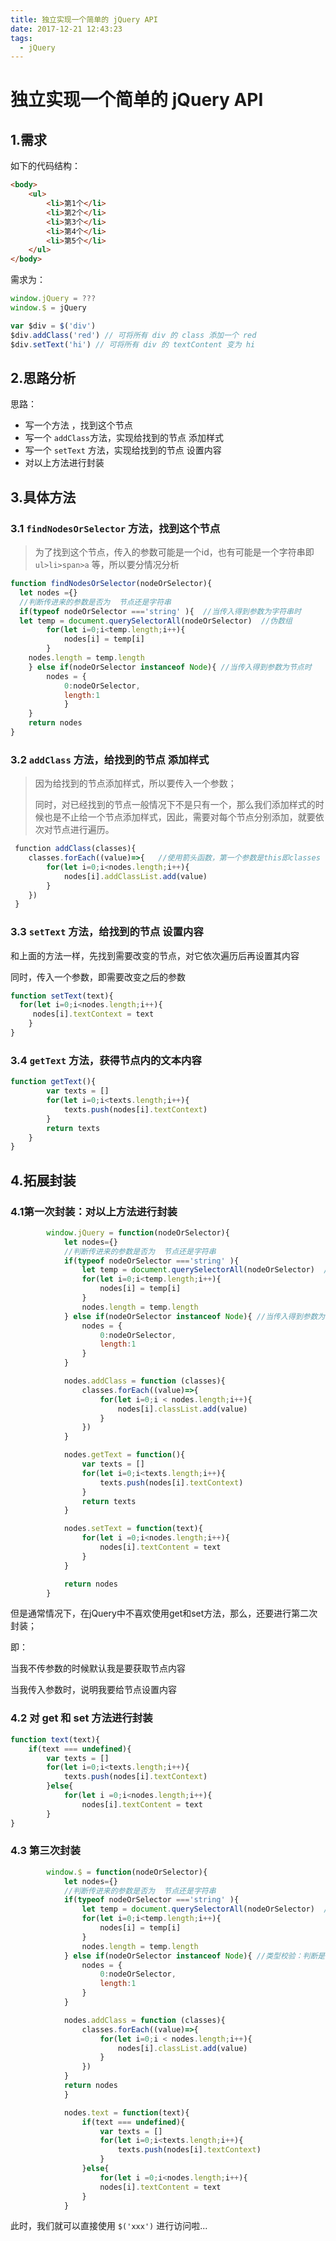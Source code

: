 ```yaml
---
title: 独立实现一个简单的 jQuery API
date: 2017-12-21 12:43:23
tags: 
  - jQuery
---
```


# 独立实现一个简单的 jQuery API

## 1.需求

 如下的代码结构：

```html
<body>
	<ul>
		<li>第1个</li>
		<li>第2个</li>
		<li>第3个</li>
		<li>第4个</li>
		<li>第5个</li>
	</ul>
</body>
```



需求为：

```javascript
window.jQuery = ???
window.$ = jQuery

var $div = $('div')
$div.addClass('red') // 可将所有 div 的 class 添加一个 red
$div.setText('hi') // 可将所有 div 的 textContent 变为 hi
```



## 2.思路分析

思路：

- 写一个方法 ，找到这个节点
- 写一个 `addClass`方法，实现给找到的节点 添加样式
- 写一个 `setText` 方法，实现给找到的节点 设置内容
- 对以上方法进行封装

## 3.具体方法

### 3.1 `findNodesOrSelector` 方法，找到这个节点

>为了找到这个节点，传入的参数可能是一个id，也有可能是一个字符串即 `ul>li>span>a` 等，所以要分情况分析

```javascript
function findNodesOrSelector(nodeOrSelector){
  let nodes ={}
  //判断传进来的参数是否为  节点还是字符串
  if(typeof nodeOrSelector ==='string' ){  //当传入得到参数为字符串时
  let temp = document.querySelectorAll(nodeOrSelector)  //伪数组
		for(let i=0;i<temp.length;i++){
			nodes[i] = temp[i]
		}
	nodes.length = temp.length
	} else if(nodeOrSelector instanceof Node){ //当传入得到参数为节点时
		nodes = {
			0:nodeOrSelector,
			length:1
			}
	}
	return nodes
}
```

### 3.2 `addClass` 方法，给找到的节点 添加样式

> 因为给找到的节点添加样式，所以要传入一个参数；
>
> 同时，对已经找到的节点一般情况下不是只有一个，那么我们添加样式的时候也是不止给一个节点添加样式，因此，需要对每个节点分别添加，就要依次对节点进行遍历。

```javascript
 function addClass(classes){  
 	classes.forEach((value)=>{   //使用箭头函数，第一个参数是this即classes
    	for(let i=0;i<nodes.length;i++){     
        	nodes[i].addClassList.add(value)	
        }
    })  
 }
```

### 3.3 `setText` 方法，给找到的节点 设置内容

和上面的方法一样，先找到需要改变的节点，对它依次遍历后再设置其内容

同时，传入一个参数，即需要改变之后的参数

```javascript
function setText(text){
  for(let i=0;i<nodes.length;i++){
 	 nodes[i].textContext = text
	}
}
```

### 3.4 `getText` 方法，获得节点内的文本内容 

```javascript
function getText(){
		var texts = []
		for(let i=0;i<texts.length;i++){
			texts.push(nodes[i].textContext)
		}
		return texts
	}
}
```





## 4.拓展封装

### 4.1第一次封装：对以上方法进行封装

```javascript
		window.jQuery = function(nodeOrSelector){
			let nodes={}
			//判断传进来的参数是否为  节点还是字符串
			if(typeof nodeOrSelector ==='string' ){
				let temp = document.querySelectorAll(nodeOrSelector)  //伪数组
				for(let i=0;i<temp.length;i++){
					nodes[i] = temp[i]
				}
				nodes.length = temp.length
			} else if(nodeOrSelector instanceof Node){ //当传入得到参数为节点时
				nodes = {
					0:nodeOrSelector,
					length:1
				}
			}

			nodes.addClass = function (classes){
				classes.forEach((value)=>{
					for(let i=0;i < nodes.length;i++){
						nodes[i].classList.add(value)
					}
				})
			}

			nodes.getText = function(){
				var texts = []
				for(let i=0;i<texts.length;i++){
					texts.push(nodes[i].textContext)
				}
				return texts
			}

			nodes.setText = function(text){
				for(let i =0;i<nodes.length;i++){
					nodes[i].textContent = text
				}
			}

			return nodes
		}
```

但是通常情况下，在jQuery中不喜欢使用get和set方法，那么，还要进行第二次封装；

即：

当我不传参数的时候默认我是要获取节点内容

当我传入参数时，说明我要给节点设置内容

### 4.2 对 get 和 set 方法进行封装

```javascript
function text(text){
	if(text === undefined){
		var texts = []
		for(let i=0;i<texts.length;i++){
			texts.push(nodes[i].textContext)
		}else{
			for(let i =0;i<nodes.length;i++){
				nodes[i].textContent = text
		}
}

```

### 4.3 第三次封装

```javascript
		window.$ = function(nodeOrSelector){
			let nodes={}
			//判断传进来的参数是否为  节点还是字符串
			if(typeof nodeOrSelector ==='string' ){
				let temp = document.querySelectorAll(nodeOrSelector)  //伪数组
				for(let i=0;i<temp.length;i++){
					nodes[i] = temp[i]
				}
				nodes.length = temp.length
			} else if(nodeOrSelector instanceof Node){ //类型校验：判断是否为节点
				nodes = {
					0:nodeOrSelector,
					length:1
				}
			}

			nodes.addClass = function (classes){
				classes.forEach((value)=>{
					for(let i=0;i < nodes.length;i++){
						nodes[i].classList.add(value)
					}
				})
			}
			return nodes
			}

			nodes.text = function(text){
				if(text === undefined){
					var texts = []
					for(let i=0;i<texts.length;i++){
						texts.push(nodes[i].textContext)
					}
				}else{
					for(let i =0;i<nodes.length;i++){
					nodes[i].textContent = text
				}
			}


```



此时，我们就可以直接使用 `$('xxx')` 进行访问啦...

